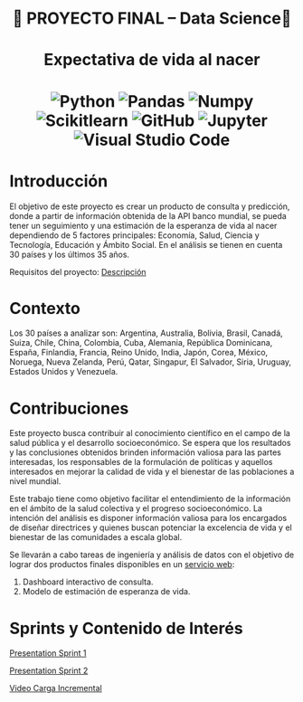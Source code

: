 

<h1 align=center>  🚀 PROYECTO FINAL – Data Science🚀 </h1>
<h1 align=center> Expectativa de vida al nacer </h1>

<h1 align=center>
  
![Python](https://img.shields.io/badge/-Python-333333?style=flat&logo=python)
![Pandas](https://img.shields.io/badge/-Pandas-333333?style=flat&logo=pandas)
![Numpy](https://img.shields.io/badge/-Numpy-333333?style=flat&logo=numpy)
![Scikitlearn](https://img.shields.io/badge/-Scikitlearn-333333?style=flat&logo=scikitlearn)
![GitHub](https://img.shields.io/badge/-GitHub-333333?style=flat&logo=github)
![Jupyter](https://img.shields.io/badge/-Jupyter-333333?style=flat&logo=jupyter)
![Visual Studio Code](https://img.shields.io/badge/-Visual%20Studio%20Code-333333?style=flat&logo=visual-studio-code&logoColor=007ACC)
  
# **Introducción** 

El objetivo de este proyecto es crear un producto de consulta y predicción, donde a partir de información obtenida de la API banco mundial, se pueda tener un seguimiento y una estimación de la esperanza de vida al nacer dependiendo de 5 factores principales: Economía, Salud, Ciencia y Tecnología, Educación y Ámbito Social. En el análisis se tienen en cuenta 30 países y los últimos 35 años. 

Requisitos del proyecto: [Descripción](https://github.com/soyHenry/PF_DS/blob/PART-TIME/Proyectos/esperanza_vida.md)

# **Contexto**

Los 30 países a analizar son: Argentina, Australia, Bolivia, Brasil, Canadá, Suiza, Chile, China, Colombia, Cuba, Alemania, República Dominicana, España, Finlandia, Francia, Reino Unido, India, Japón, Corea, México, Noruega, Nueva Zelanda, Perú, Qatar, Singapur, El Salvador, Siria, Uruguay, Estados Unidos y Venezuela.

# **Contribuciones**

Este proyecto busca contribuir al conocimiento científico en el campo de la salud pública y el desarrollo socioeconómico. Se espera que los resultados y las conclusiones obtenidos brinden información valiosa para las partes interesadas, los responsables de la formulación de políticas y aquellos interesados en mejorar la calidad de vida y el bienestar de las poblaciones a nivel mundial.

Este trabajo tiene como objetivo facilitar el entendimiento de la información en el ámbito de la salud colectiva y el progreso socioeconómico. La intención del análisis es disponer información valiosa para los encargados de diseñar directrices y quienes buscan potenciar la excelencia de vida y el bienestar de las comunidades a escala global.

Se llevarán a cabo tareas de ingeniería y análisis de datos con el objetivo de lograr dos productos finales disponibles en un [servicio web](http://www.planyourage.site/):

1.	Dashboard interactivo de consulta.
2.	Modelo de estimación de esperanza de vida. 

# **Sprints y Contenido de Interés**

[Presentation Sprint 1](https://docs.google.com/presentation/d/1pUb3gqkp1Wir2-lxi2QUxNd-KVuYR7iF1GJpuHLuXmk/edit?usp=sharing)

[Presentation Sprint 2](https://docs.google.com/presentation/d/1F_wdeTkU0gY0QMIVMa2L5YlaUPRAYAv0Ixwla1Bgliw/edit?usp=sharing)


[Video Carga Incremental](https://drive.google.com/file/d/1JNPeSrHK4xp8YUxo0ensJmAqQNl7OTgf/view?usp=sharing)

